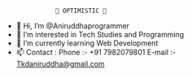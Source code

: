                   💞️ OPTIMISTIC 💞️ 
- 👋 Hi, I’m @Aniruddhaprogrammer
- 👀 I’m interested in Tech Studies and Programming
- 🌱 I’m currently learning Web Development
- 📫 Contact :
          Phone :- +91 7982079801
          E-mail :- Tkdaniruddha@gmail.com

<!---
Aniruddhaprogrammer/Aniruddhaprogrammer is a ✨ special ✨ repository because its `README.md` (this file) appears on your GitHub profile.
You can click the Preview link to take a look at your changes.
--->
